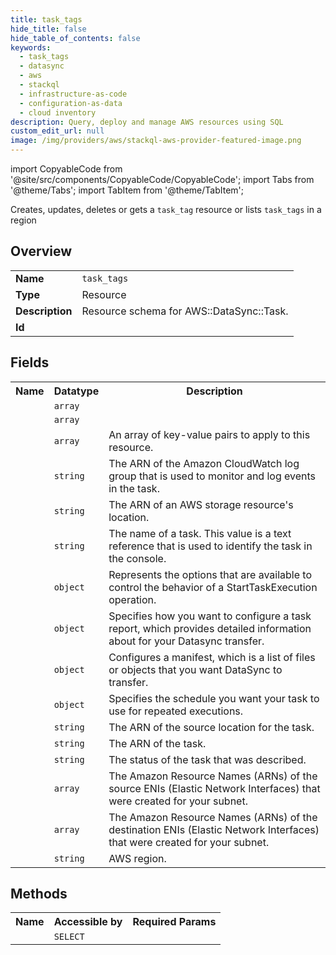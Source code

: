 ```yaml
---
title: task_tags
hide_title: false
hide_table_of_contents: false
keywords:
  - task_tags
  - datasync
  - aws
  - stackql
  - infrastructure-as-code
  - configuration-as-data
  - cloud inventory
description: Query, deploy and manage AWS resources using SQL
custom_edit_url: null
image: /img/providers/aws/stackql-aws-provider-featured-image.png
---
```


import CopyableCode from '@site/src/components/CopyableCode/CopyableCode';
import Tabs from '@theme/Tabs';
import TabItem from '@theme/TabItem';

Creates, updates, deletes or gets a <code>task_tag</code> resource or lists <code>task_tags</code> in a region

## Overview
<table><tbody>
<tr><td><b>Name</b></td><td><code>task_tags</code></td></tr>
<tr><td><b>Type</b></td><td>Resource</td></tr>
<tr><td><b>Description</b></td><td>Resource schema for AWS::DataSync::Task.</td></tr>
<tr><td><b>Id</b></td><td><CopyableCode code="aws.datasync.task_tags" /></td></tr>
</tbody></table>

## Fields
<table><tbody><tr><th>Name</th><th>Datatype</th><th>Description</th></tr><tr><td><CopyableCode code="excludes" /></td><td><code>array</code></td><td></td></tr>
<tr><td><CopyableCode code="includes" /></td><td><code>array</code></td><td></td></tr>
<tr><td><CopyableCode code="tags" /></td><td><code>array</code></td><td>An array of key-value pairs to apply to this resource.</td></tr>
<tr><td><CopyableCode code="cloud_watch_log_group_arn" /></td><td><code>string</code></td><td>The ARN of the Amazon CloudWatch log group that is used to monitor and log events in the task.</td></tr>
<tr><td><CopyableCode code="destination_location_arn" /></td><td><code>string</code></td><td>The ARN of an AWS storage resource's location.</td></tr>
<tr><td><CopyableCode code="name" /></td><td><code>string</code></td><td>The name of a task. This value is a text reference that is used to identify the task in the console.</td></tr>
<tr><td><CopyableCode code="options" /></td><td><code>object</code></td><td>Represents the options that are available to control the behavior of a StartTaskExecution operation.</td></tr>
<tr><td><CopyableCode code="task_report_config" /></td><td><code>object</code></td><td>Specifies how you want to configure a task report, which provides detailed information about for your Datasync transfer.</td></tr>
<tr><td><CopyableCode code="manifest_config" /></td><td><code>object</code></td><td>Configures a manifest, which is a list of files or objects that you want DataSync to transfer.</td></tr>
<tr><td><CopyableCode code="schedule" /></td><td><code>object</code></td><td>Specifies the schedule you want your task to use for repeated executions.</td></tr>
<tr><td><CopyableCode code="source_location_arn" /></td><td><code>string</code></td><td>The ARN of the source location for the task.</td></tr>
<tr><td><CopyableCode code="task_arn" /></td><td><code>string</code></td><td>The ARN of the task.</td></tr>
<tr><td><CopyableCode code="status" /></td><td><code>string</code></td><td>The status of the task that was described.</td></tr>
<tr><td><CopyableCode code="source_network_interface_arns" /></td><td><code>array</code></td><td>The Amazon Resource Names (ARNs) of the source ENIs (Elastic Network Interfaces) that were created for your subnet.</td></tr>
<tr><td><CopyableCode code="destination_network_interface_arns" /></td><td><code>array</code></td><td>The Amazon Resource Names (ARNs) of the destination ENIs (Elastic Network Interfaces) that were created for your subnet.</td></tr>
<tr><td><CopyableCode code="region" /></td><td><code>string</code></td><td>AWS region.</td></tr>
</tbody></table>

## Methods

<table><tbody>
  <tr>
    <th>Name</th>
    <th>Accessible by</th>
    <th>Required Params</th>
  </tr>
  <tr>
    <td><CopyableCode code="view" /></td>
    <td><code>SELECT</code></td>
    <td><CopyableCode code="region" /></td>
  </tr>
</tbody></table>








